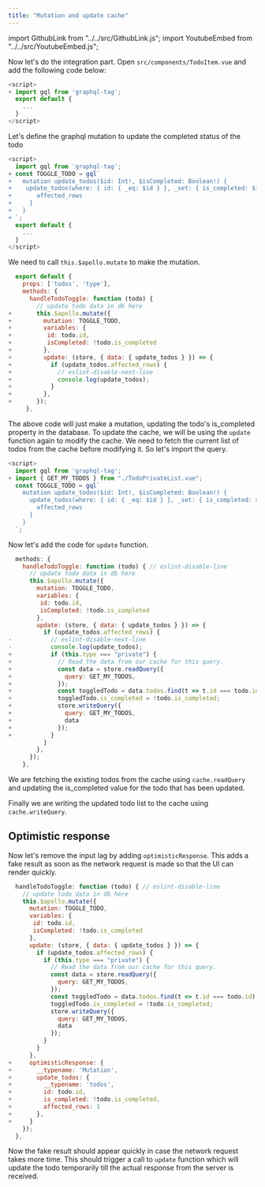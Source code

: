 ```yaml
---
title: "Mutation and update cache"
---
```


import GithubLink from "../../src/GithubLink.js";
import YoutubeEmbed from "../../src/YoutubeEmbed.js";

<YoutubeEmbed link="https://www.youtube.com/embed/h4svDfN32s8" />

Now let's do the integration part. Open `src/components/TodoItem.vue` and add the following code below:

<GithubLink link="https://github.com/hasura/graphql-engine/blob/master/community/learn/graphql-tutorials/tutorials/vue-apollo/app-final/src/components/TodoItem.vue" text="src/components/TodoItem.vue" />

```javascript
<script>
+ import gql from 'graphql-tag';
  export default {
    ...
  }
</script>
```
Let's define the graphql mutation to update the completed status of the todo

```javascript
<script>
  import gql from 'graphql-tag';
+ const TOGGLE_TODO = gql`
+   mutation update_todos($id: Int!, $isCompleted: Boolean!) {
+    update_todos(where: { id: { _eq: $id } }, _set: { is_completed: $isCompleted }) {
+       affected_rows
+     }
+   }
+ `;
  export default {
    ...
  }
</script>

```

We need to call `this.$apollo.mutate` to make the mutation. 

```javascript
  export default {
    props: ['todos', 'type'],
    methods: {
      handleTodoToggle: function (todo) {
        // update todo data in db here
+       this.$apollo.mutate({
+         mutation: TOGGLE_TODO,
+         variables: {
+          id: todo.id,
+          isCompleted: !todo.is_completed
+         },
+         update: (store, { data: { update_todos } }) => {
+           if (update_todos.affected_rows) {
+             // eslint-disable-next-line
+             console.log(update_todos);
+           }
+         },
+       });
     },
```

The above code will just make a mutation, updating the todo's is_completed property in the database.
To update the cache, we will be using the `update` function again to modify the cache. We need to fetch the current list of todos from the cache before modifying it. So let's import the query.

```javascript
<script>
  import gql from 'graphql-tag';
+ import { GET_MY_TODOS } from "./TodoPrivateList.vue";
  const TOGGLE_TODO = gql`
    mutation update_todos($id: Int!, $isCompleted: Boolean!) {
      update_todos(where: { id: { _eq: $id } }, _set: { is_completed: $isCompleted }) {
        affected_rows
      }
    }
  `;
```
Now let's add the code for `update` function.

```javascript
  methods: {
    handleTodoToggle: function (todo) { // eslint-disable-line
      // update todo data in db here
      this.$apollo.mutate({
        mutation: TOGGLE_TODO,
        variables: {
         id: todo.id,
         isCompleted: !todo.is_completed
        },
        update: (store, { data: { update_todos } }) => {
          if (update_todos.affected_rows) {
-           // eslint-disable-next-line
-           console.log(update_todos);
+           if (this.type === "private") {
+             // Read the data from our cache for this query.
+             const data = store.readQuery({
+               query: GET_MY_TODOS,
+             });
+             const toggledTodo = data.todos.find(t => t.id === todo.id);
+             toggledTodo.is_completed = !todo.is_completed;
+             store.writeQuery({
+               query: GET_MY_TODOS,
+               data
+             });
+           } 
          }
        },
      });
    },

```

We are fetching the existing todos from the cache using `cache.readQuery` and updating the is_completed value for the todo that has been updated.

Finally we are writing the updated todo list to the cache using `cache.writeQuery`.

## Optimistic response

Now let's remove the input lag by adding `optimisticResponse`. This adds a fake result as soon as the network request is made so that the UI can render quickly.

```javascript
  handleTodoToggle: function (todo) { // eslint-disable-line
    // update todo data in db here
    this.$apollo.mutate({
      mutation: TOGGLE_TODO,
      variables: {
       id: todo.id,
       isCompleted: !todo.is_completed
      },
      update: (store, { data: { update_todos } }) => {
        if (update_todos.affected_rows) {
          if (this.type === "private") {
            // Read the data from our cache for this query.
            const data = store.readQuery({
              query: GET_MY_TODOS,
            });
            const toggledTodo = data.todos.find(t => t.id === todo.id);
            toggledTodo.is_completed = !todo.is_completed;
            store.writeQuery({
              query: GET_MY_TODOS,
              data
            });
          } 
        }
      },
+     optimisticResponse: {
+       __typename: 'Mutation',
+       update_todos: {
+         __typename: 'todos',
+         id: todo.id,
+         is_completed: !todo.is_completed,
+         affected_rows: 1
+       },
+     }
    });
  },
```

Now the fake result should appear quickly in case the network request takes more time. This should trigger a call to `update` function which will update the todo temporarily till the actual response from the server is received.

